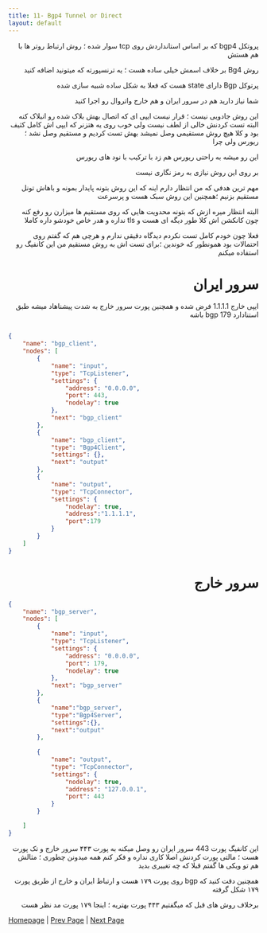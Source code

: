 ```yaml
---
title: 11- Bgp4 Tunnel or Direct
layout: default
---
```


<div dir="rtl">

پروتکل bgp4 که بر اساس استانداردش روی tcp سوار شده ؛ روش ارتباط روتر ها با هم هستش

روش Bg4 بر خلاف اسمش خیلی ساده هست ؛ یه ترنسپورته که میتونید اضافه کنید

پرتوکل Bgp دارای state هست که فعلا به شکل ساده شبیه سازی شده

شما نیاز دارید هم در سرور ایران و هم خارج واتروال رو اجرا کنید

این روش جادویی نیست ؛ قرار نیست ایپی ای که اتصال بهش بلاک شده رو انبلاک کنه البته تست کردنش خالی از لطف نیست ولی خوب روی یه هتزنر که ایپی اش کامل کثیف بود و کلا هیچ روش مستقیمی وصل نمیشد بهش 
تست کردیم و مستقیم وصل نشد ؛‌ ریورس ولی چرا

این رو میشه به راحتی ریورس هم زد با ترکیب با نود های ریورس

بر روی این روش نیازی به رمز نگاری نیست

مهم ترین هدفی که من انتظار دارم اینه که این روش بتونه پایدار بمونه و باهاش تونل مستقیم بزنیم ؛‌همچنین این روش سبک هست و پرسرعت

البته انتظار میره ازش که بتونه محدویت هایی که روی مستقیم ها میزارن رو رفع کنه چون کانکشن اش کلا طور دیگه ای هست و tls نداره و هدر خاص خودشو داره کاملا

فعلا چون خودم کامل تست نکردم دیدگاه دقیقی ندارم و هرچی هم که گفتم روی احتمالات بود همونطور که خوندین ؛‌برای تست اش به روش مستقیم من این کانفیگ رو استفاده میکنم


# سرور ایران

ایپی خارج 1.1.1.1 فرض شده و همچنین پورت سرور خارج به شدت پیشناهاد میشه طبق استنادارد bgp 179 باشه

</div>


```json

{
    "name": "bgp_client",
    "nodes": [
        {
            "name": "input",
            "type": "TcpListener",
            "settings": {
                "address": "0.0.0.0",
                "port": 443,
                "nodelay": true
            },
            "next": "bgp_client"
        },
        {
            "name": "bgp_client",
            "type": "Bgp4Client",
            "settings": {},
            "next": "output"
        },
        {
            "name": "output",
            "type": "TcpConnector",
            "settings": {
                "nodelay": true,
                "address":"1.1.1.1",
                "port":179
            }
        }
    ]
}
```

<div dir="rtl">

# سرور خارج

</div>

```json
{
    "name": "bgp_server",
    "nodes": [
        {
            "name": "input",
            "type": "TcpListener",
            "settings": {
                "address": "0.0.0.0",
                "port": 179,
                "nodelay": true
            },
            "next": "bgp_server"
        },
        {
            "name":"bgp_server",
            "type":"Bgp4Server",
            "settings":{},
            "next":"output"
        },
        
        {
            "name": "output",
            "type": "TcpConnector",
            "settings": {
                "nodelay": true,
                "address": "127.0.0.1",
                "port": 443
            }
        }

    ]
}
```

<div dir="rtl">

این کانفیگ پورت 443 سرور ایران رو وصل میکنه به پورت ۴۴۳ سرور خارج و تک پورت هست ؛ مالتی پورت کردنش اصلا کاری نداره و فکر کنم همه میدونن چطوری ؛ مثالش هم تو ویکی ها گفتم قبلا که چه تغییری بدید

همچنین دقت کنید که bgp روی پورت ۱۷۹ هست و ارتباط ایران و خارج از طریق پورت ۱۷۹  شکل گرفته

برخلاف روش های قبل که میگفتیم ۴۴۳ پورت بهتریه ؛ اینجا ۱۷۹ پورت مد نظر هست


</div>

[Homepage](.) | [Prev Page](Reality-Reverse-Tunnel) | [Next Page](Direct-Trojan)